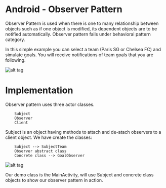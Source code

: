 **Android** - Observer Pattern
==================================================

Observer Pattern is used when there is one to many relationship between objects such as if one object is modified, its dependent objects are to be notified automatically. Observer pattern falls under behavioral pattern category. <br>

In this simple example you can select a team (Paris SG or Chelsea FC) and simulate goals. You will receive notifications of team goals that you are following.

![alt tag](https://dl.dropboxusercontent.com/u/110418380/git/android/design_patterns/observer_screen.png)


Implementation
==================================================

Observer pattern uses three actor classes.

		Subject
		Observer
		Client
		
Subject is an object having methods to attach and de-atach observers to a client object.
We have create the classes:
		
		Subject --> SubjectTeam
		Observer abstract class
		Concrete class --> GoalObserver
		
![alt tag](https://dl.dropboxusercontent.com/u/110418380/git/android/design_patterns/observer_ex.PNG)

Our demo class is the MainActivity, will use Subject and concrete class objects to show our observer pattern in action.


<script type="text/javascript">
			
	function addButtons() {
		Android.addButtons();
	};
			
</script>
